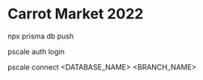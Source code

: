 # Carrot Market 2022

npx prisma db push

pscale auth login

pscale connect <DATABASE_NAME> <BRANCH_NAME>
